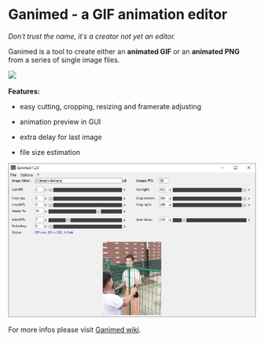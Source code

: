 Ganimed - a GIF animation editor
==
*Don´t trust the name, it´s a creator not yet an editor.*

Ganimed is a tool to create either an **animated GIF** or an **animated PNG** from a series of single image files.



![](Demotime.gif)



__Features:__

* easy cutting, cropping, resizing and framerate adjusting

* animation preview in GUI

* extra delay for last image

* file size estimation

![](Ganimed_screenshot.jpg)

  

For more infos please visit [Ganimed wiki](https://github.com/Moon70/Ganimed/wiki).